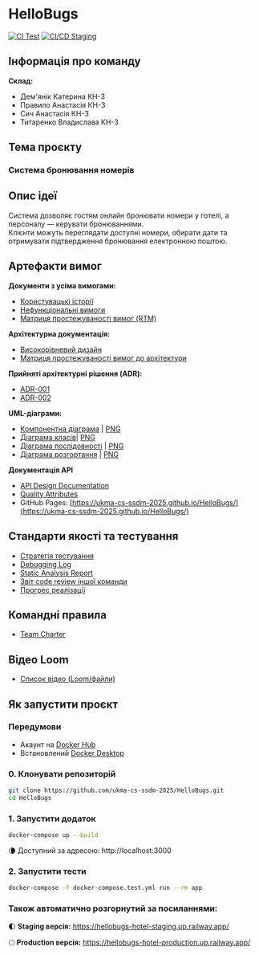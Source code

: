 # HelloBugs
[![CI Test](https://github.com/ukma-cs-ssdm-2025/HelloBugs/actions/workflows/ci_test.yml/badge.svg?branch=main)](https://github.com/ukma-cs-ssdm-2025/HelloBugs/actions/workflows/ci_test.yml)
[![CI/CD Staging](https://github.com/ukma-cs-ssdm-2025/HelloBugs/actions/workflows/flask-api-docker.yml/badge.svg)](https://github.com/ukma-cs-ssdm-2025/HelloBugs/actions/workflows/flask-api-docker.yml)

## Інформація про команду
**Склад:**
- Дем'янiк Катерина КН-3
- Правило Анастасія КН-3
- Сич Анастасія КН-3
- Титаренко Владислава КН-3 

## Тема проєкту
### Система бронювання номерів

## Опис ідеї
Система дозволяє гостям онлайн бронювати номери у готелі, а персоналу — керувати бронюваннями.  
Клієнти можуть переглядати доступні номери, обирати дати та отримувати підтвердження бронювання електронною поштою.  


## Артефакти вимог

**Документи з усіма вимогами:**
- [Користувацькі історії](./docs/requirements/user-stories.md)  
- [Нефункціональні вимоги](./docs/requirements/requirements.md)  
- [Матриця простежуваності вимог (RTM)](./docs/requirements/rtm.md)

**Архітектурна документація:**
- [Високорівневий дизайн](./docs/architecture/high-level-design.md)
- [Матриця простежуваності вимог до архітектури](./docs/architecture/traceability-matrix.md)

**Прийняті архітектурні рішення (ADR):**
- [ADR-001](./docs/architecture/decisions/ADR-001.md)
- [ADR-002](./docs/architecture/decisions/ADR-002.md)

**UML-діаграми:**
- [Компонентна діаграма](./docs/architecture/uml/componentsDiagram/components.puml) | [PNG](./docs/architecture/uml/componentsDiagram/components.png)
- [Діаграма класів](./docs/architecture/uml/classDiagram/classDigram.puml)| [PNG](./docs/architecture/uml/classDiagram/class-diagram.png)
- [Діаграма послідовності](./docs/architecture/uml/sequenceDiagram/sequenceDiagram.puml) | [PNG](./docs/architecture/uml/sequenceDiagram/seqDiagram.png)
- [Діаграма розгортання](./docs/architecture/uml/deploymentDiagram/deployment.puml) | [PNG](./docs/architecture/uml/deploymentDiagram/deployment.png)

**Документація API**
- [API Design Documentation](docs/api/api-design.md)  
- [Quality Attributes](docs/api/quality-attributes.md)  
- GitHub Pages: [https://ukma-cs-ssdm-2025.github.io/HelloBugs/](https://ukma-cs-ssdm-2025.github.io/HelloBugs/)

## Стандарти якості та тестування
- [Стратегія тестування](./docs/testing/testing-strategy.md)
- [Debugging Log](./docs/testing/debugging-log.md)
- [Static Analysis Report](./docs/code-quality/static-analysis.md)
- [Звіт code review іншої команди](./docs/code-quality/review-report.md)
- [Прогрес реалізації](./docs/code-quality/progress.md)

## Командні правила
- [Team Charter](./TeamCharter.md)

## Відео Loom 
- [Список відео (Loom/файли)](./Labs/)

## Як запустити проєкт

### Передумови
- Акаунт на [Docker Hub](https://www.docker.com/products/docker-hub/)
- Встановлений [Docker Desktop](https://www.docker.com/products/docker-desktop/)

### 0. Клонувати репозиторій
```bash
git clone https://github.com/ukma-cs-ssdm-2025/HelloBugs.git
cd HelloBugs
```
### 1. Запустити додаток
```bash
docker-compose up --build
```
🌘 Доступний за адресою: http://localhost:3000

### 2. Запустити тести 
```bash
docker-compose -f docker-compose.test.yml run --rm app
```

### Також автоматично розгорнутий за посиланнями: 

🌓 **Staging версія:** https://hellobugs-hotel-staging.up.railway.app/

🌕️ **Production версія:** https://hellobugs-hotel-production.up.railway.app/